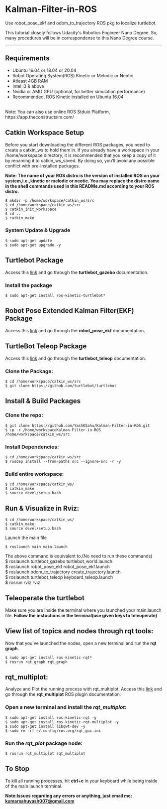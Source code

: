 # Kalman-Filter-in-ROS
Use robot_pose_ekf and odom_to_trajectory ROS pkg to localize turtlebot.


This tutorial closely follows Udacity's Robotics Engineer Nano Degree. So, many procedures will be in correspondense to this Nano Degree course.

---

## Requirements
 - Ubuntu 16.04 or 18.04 or 20.04 
 - Robot Operating System(ROS) Kinetic or Melodic or Neotic
 - Atleast 4GB RAM
 - Intel i3 & above
 - Nvidia or AMD GPU (optional, for better simulation performance)
 - Recommended, ROS Kinetic installed on Ubuntu 16.04
 </br>
Note: You can also use online ROS Stduio Platform, https://app.theconstructsim.com/ 

## Catkin Workspace Setup
Before you start downloading the different ROS packages, you need to create a catkin_ws to hold them in. If you already have a workspace in your /home/workspace directory, it is recommended that you keep a copy of it by renaming it to catkin_ws_saved. By doing so, you’ll avoid any possible conflict with pre-installed packages.

**Note: The name of your ROS distro is the version of installed ROS on your system,i.e.,kinetic or melodic or neotic. You may replace the distro name in the shell commands used in this READMe.md according to your ROS distro.**

```
$ mkdir -p /home/workspace/catkin_ws/src
$ cd /home/workspace/catkin_ws/src
$ catkin_init_workspace
$ cd ..
$ catkin_make
```
### System Update & Upgrade
```
$ sudo apt-get update
$ sudo apt-get upgrade -y
```

## Turtlebot Package
Access this [link](http://wiki.ros.org/turtlebot_gazebo) and go through the **turtlebot_gazebo** documentation.
### Install the package
```
$ sudo apt-get install ros-kinetic-turtlebot*
```

## Robot Pose Extended Kalman Filter(EKF) Package
Access this [link](http://wiki.ros.org/robot_pose_ekf) and go through the **robot_pose_ekf** documentation.

## TurtleBot Teleop Package
Access this [link](http://wiki.ros.org/turtlebot_teleop) and go through the **turtlebot_teleop** documentation.
### Clone the Package:
```
$ cd /home/workspace/catkin_ws/src
$ git clone https://github.com/turtlebot/turtlebot
```

## Install & Build Packages
### Clone the repo:
```
$ git clone https://github.com/YashKSahu/Kalman-Filter-in-ROS.git
$ cp -r /home/workspaceKalman-Filter-in-ROS /home/workspace/catkin_ws/src
```
### Install Dependencies:
```
$ cd /home/workspace/catkin_ws/src
$ rosdep install --from-paths src --ignore-src -r -y
```
### Build entire workspace:
```
$ cd /home/workspace/catkin_ws/
$ catkin_make
$ source devel/setup.bash
```

## Run & Visualize in Rviz:
```
$ cd /home/workspace/catkin_ws/
$ catkin_make
$ source devel/setup.bash
```
Launch the main file
```
$ roslaunch main main.launch 
```
The above command is equivalent to,(No need to run these commands) </br>
$ roslaunch turtlebot_gazebo turtlebot_world.launch </br>
$ roslaunch robot_pose_ekf robot_pose_ekf.launch </br>
$ roslaunch odom_to_trajectory create_trajectory.launch </br>
$ roslaunch turtlebot_teleop keyboard_teleop.launch </br>
$ rosrun rviz rviz </br>

## Teleoperate the turtlebot
Make sure you are inside the terminal where you launched your main.launch file.
**Follow the instuctions in the terminal(use given keys to teleoperate)**

## View list of topics and nodes through rqt tools:
Now that you’ve launched the nodes, open a new terminal and run the **rqt graph**.
```
$ sudo apt-get install ros-kinetic-rqt*
$ rosrun rqt_graph rqt_graph
```

## rqt_multiplot:
Analyze and Plot the running process with rqt_multiplot.
Access this [link](https://github.com/ethz-asl/rqt_multiplot_plugin) and go through the **rqt_multiplot** ROS plugin documentation. </br>

### Open a new terminal and install the *rqt_multiplot*:
```
$ sudo apt-get install ros-kinetic-rqt -y
$ sudo apt-get install ros-kinetic-rqt-multiplot -y
$ sudo apt-get install libqwt-dev -y
$ sudo rm -rf ~/.config/ros.org/rqt_gui.ini
```
### Run the *rqt_plot* package node:
```
$ rosrun rqt_multiplot rqt_multiplot
```

## To Stop
To kill all running processes, hit **ctrl**+**c** in your keyboard while being inside of the main.launch terminal.

**Note:Issues regarding any errors or anything, just email me: kumarsahuyash007@gmail.com**

